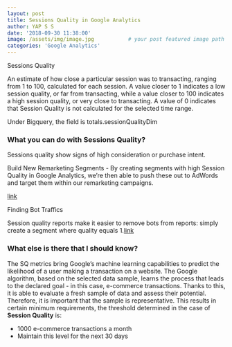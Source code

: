 ```yaml
---
layout: post
title: Sessions Quality in Google Analytics
author: YAP S S
date: '2018-09-30 11:38:00'
image: /assets/img/image.jpg           # your post featured image path  
categories: 'Google Analytics'
---
```

Sessions Quality 



An estimate of how close a particular session was to transacting, ranging from 1 to 100, calculated for each session. A value closer to 1 indicates a low session quality, or far from transacting, while a value closer to 100 indicates a high session quality, or very close to transacting. A value of 0 indicates that Session Quality is not calculated for the selected time range. 

Under Bigquery, the field is totals.sessionQualityDim

### What you can do with Sessions Quality?

Sessions quality show signs of high consideration or purchase intent. 

Build New Remarketing Segments - By creating segments with high Session Quality in Google Analytics, we’re then able to push these out to AdWords and target them within our remarketing campaigns.

[link](https://www.conversionworks.co.uk/blog/2017/06/22/build-new-remarketing-segments-using-gas-session-quality-metric/)

Finding Bot Traffics 

Session quality reports make it easier to remove bots from reports: simply create a segment where quality equals 1.[link](http://stony.me/google-analytics-explained-session-quality-reporting/)



### What else is there that I should know?

The SQ metrics bring Google’s machine learning capabilities to predict the likelihood of a user making a transaction on a website.  The Google algorithm, based on the selected data sample, learns the process that leads to the declared goal - in this case, e-commerce transactions. Thanks to this, it is able to evaluate a fresh sample of data and assess their potential. Therefore, it is important that the sample is representative. This results in certain minimum requirements, the threshold determined in the case of **Session Quality** is:

- 1000 e-commerce transactions a month
- Maintain this level for the next 30 days
